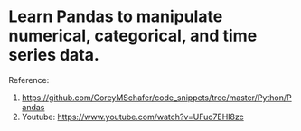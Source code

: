 # Learn Pandas to manipulate numerical, categorical, and time series data.

Reference:
1. https://github.com/CoreyMSchafer/code_snippets/tree/master/Python/Pandas
2. Youtube: https://www.youtube.com/watch?v=UFuo7EHI8zc
